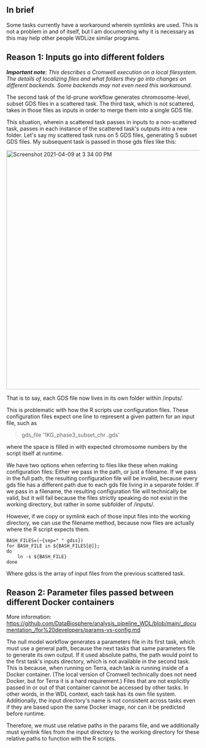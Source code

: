 ## In brief
Some tasks currently have a workaround wherein symlinks are used. This is not a problem in and of itself, but I am documenting why it is necessary as this may help other people WDLize similar programs.

## Reason 1: Inputs go into different folders
_**Important note**: This describes a Cromwell execution on a local filesystem. The details of localizing files and what folders they go into changes on different backends. Some backends may not even need this workaround._

The second task of the ld-prune workflow generates chromosome-level, subset GDS files in a scattered task. The third task, which is not scattered, takes in those files as inputs in order to merge them into a single GDS file.

This situation, wherein a scattered task passes in inputs to a non-scattered task, passes in each instance of the scattered task's outputs into a new folder. Let's say my scattered task runs on 5 GDS files, generating 5 subset GDS files. My subsequent task is passed in those gds files like this:

<img width="623" alt="Screenshot 2021-04-09 at 3 34 00 PM" src="https://user-images.githubusercontent.com/27784612/114250466-a9331f80-9952-11eb-9e09-f114f9d89e4f.png">

That is to say, each GDS file now lives in its own folder within /inputs/.

This is problematic with how the R scripts use configuration files. These configuration files expect one line to represent a given pattern for an input file, such as 

> gds_file '1KG_phase3_subset_chr .gds'

where the space is filled in with expected chromosome numbers by the script itself at runtime.

We have two options when referring to files like these when making configuration files: Either we pass in the path, or just a filename. If we pass in the full path, the resulting configuration file will be invalid, because every gds file has a different path due to each gds file living in a separate folder. If we pass in a filename, the resulting configuration file will technically be valid, but it will fail because the files strictly speaking do not exist in the working directory, but rather in some subfolder of /inputs/.

However, if we copy or symlink each of those input files into the working directory, we can use the filename method, because now files are actually where the R script expects them.

```
BASH_FILES=(~{sep=" " gdss})
for BASH_FILE in ${BASH_FILES[@]};
do
	ln -s ${BASH_FILE}
done
```
Where gdss is the array of input files from the previous scattered task. 

## Reason 2: Parameter files passed between different Docker containers
More information: https://github.com/DataBiosphere/analysis_pipeline_WDL/blob/main/_documentation_/for%20developers/params-vs-config.md

The null model workflow generates a parameters file in its first task, which must use a general path, because the next tasks that same parameters file to generate its own output. If it used absolute paths, the path would point to the first task's inputs directory, which is not available in the second task. This is because, when running on Terra, each task is running inside of a Docker container. (The local version of Cromwell technically does not need Docker, but for Terra it is a hard requirement.) Files that are not explicitly passed in or out of that container cannot be accessed by other tasks. In other words, in the WDL context, each task has its own file system. Additionally, the input directory's name is not consistent across tasks even if they are based upon the same Docker image, nor can it be predicted before runtime.

Therefore, we must use relative paths in the params file, and we additionally must symlink files from the input directory to the working directory for these relative paths to function with the R scripts.